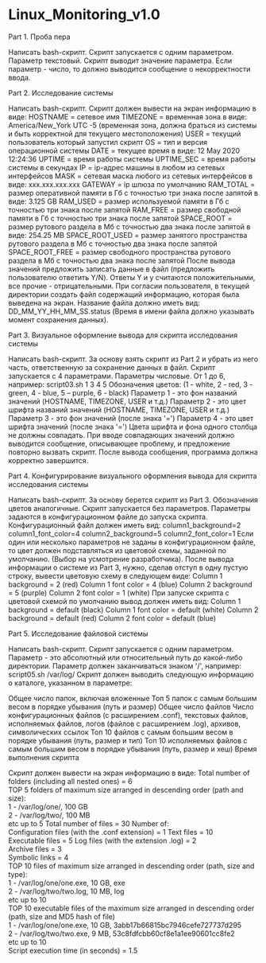 # Linux_Monitoring_v1.0
Part 1. Проба пера

Написать bash-скрипт. Скрипт запускается с одним параметром. Параметр текстовый.
Скрипт выводит значение параметра.
Если параметр - число, то должно выводится сообщение о некорректности ввода.

Part 2. Исследование системы

Написать bash-скрипт. Скрипт должен вывести на экран информацию в виде:
HOSTNAME = сетевое имя
TIMEZONE = временная зона в виде: America/New_York UTC -5 (временная зона, должна браться из системы и быть корректной для текущего местоположения)
USER = текущий пользователь который запустил скрипт
OS = тип и версия операционной системы
DATE = текущее время в виде: 12 May 2020 12:24:36
UPTIME = время работы системы
UPTIME_SEC = время работы системы в секундах
IP = ip-адрес машины в любом из сетевых интерфейсов
MASK = сетевая маска любого из сетевых интерфейсов в виде: xxx.xxx.xxx.xxx
GATEWAY = ip шлюза по умолчанию
RAM_TOTAL = размер оперативной памяти в Гб c точностью три знака после запятой в виде: 3.125 GB
RAM_USED = размер используемой памяти в Гб c точностью три знака после запятой
RAM_FREE = размер свободной памяти в Гб c точностью три знака после запятой
SPACE_ROOT = размер рутового раздела в Mб с точностью два знака после запятой в виде: 254.25 MB
SPACE_ROOT_USED = размер занятого пространства рутового раздела в Mб с точностью два знака после запятой
SPACE_ROOT_FREE = размер свободного пространства рутового раздела в Mб с точностью два знака после запятой
После вывода значений предложить записать данные в файл (предложить пользователю ответить Y/N).
Ответы Y и y считаются положительными, все прочие - отрицательными.
При согласии пользователя, в текущей директории создать файл содержащий информацию, которая была выведена на экран.
Название файла должно иметь вид: DD_MM_YY_HH_MM_SS.status (Время в имени файла должно указывать момент сохранения данных).

Part 3. Визуальное оформление вывода для скрипта исследования системы

Написать bash-скрипт. За основу взять скрипт из Part 2 и убрать из него часть, ответственную за сохранение данных в файл.
Скрипт запускается с 4 параметрами. Параметры числовые. От 1 до 6, например:
script03.sh 1 3 4 5
Обозначения цветов: (1 - white, 2 - red, 3 - green, 4 - blue, 5 – purple, 6 - black)
Параметр 1 - это фон названий значений (HOSTNAME, TIMEZONE, USER и т.д.)
Параметр 2 - это цвет шрифта названий значений (HOSTNAME, TIMEZONE, USER и т.д.)
Параметр 3 - это фон значений (после знака '=')
Параметр 4 - это цвет шрифта значений (после знака '=')
Цвета шрифта и фона одного столбца не должны совпадать.
При вводе совпадающих значений должно выводится сообщение, описывающее проблему, и предложение повторно вызвать скрипт.
После вывода сообщения, программа должна корректно завершится.

Part 4. Конфигурирование визуального оформления вывода для скрипта исследования системы

Написать bash-скрипт. За основу берется скрипт из Part 3. Обозначения цветов аналогичные.
Скрипт запускается без параметров. Параметры задаются в конфигурационном файле до запуска скрипта.
Конфигурационный файл должен иметь вид:
column1_background=2
column1_font_color=4
column2_background=5
column2_font_color=1
Если один или несколько параметров не заданы в конфигурационном файле, то цвет должен подставляться из цветовой схемы, заданной по умолчанию. (Выбор на усмотрение разработчика).
После вывода информации о системе из Part 3, нужно, сделав отступ в одну пустую строку, вывести цветовую схему в следующем виде:
Column 1 background = 2 (red)
Column 1 font color = 4 (blue)
Column 2 background = 5 (purple)
Column 2 font color = 1 (white)
При запуске скрипта с цветовой схемой по умолчанию вывод должен иметь вид:
Column 1 background = default (black)
Column 1 font color = default (white)
Column 2 background = default (red)
Column 2 font color = default (blue)

Part 5. Исследование файловой системы

Написать bash-скрипт. Скрипт запускается с одним параметром.
Параметр - это абсолютный или относительный путь до какой-либо директории. Параметр должен заканчиваться знаком '/', например:
script05.sh /var/log/
Скрипт должен выводить следующую информацию о каталоге, указанном в параметре:

Общее число папок, включая вложенные
Топ 5 папок с самым большим весом в порядке убывания (путь и размер)
Общее число файлов
Число конфигурационных файлов (с расширением .conf), текстовых файлов, исполняемых файлов, логов (файлов с расширением .log), архивов, символических ссылок
Топ 10 файлов с самым большим весом в порядке убывания (путь, размер и тип)
Топ 10 исполняемых файлов с самым большим весом в порядке убывания (путь, размер и хеш)
Время выполнения скрипта

Скрипт должен вывести на экран информацию в виде:
Total number of folders (including all nested ones) = 6  
TOP 5 folders of maximum size arranged in descending order (path and size):  
1 - /var/log/one/, 100 GB  
2 - /var/log/two/, 100 MB  
etc up to 5
Total number of files = 30
Number of:  
Configuration files (with the .conf extension) = 1 
Text files = 10  
Executable files = 5
Log files (with the extension .log) = 2  
Archive files = 3  
Symbolic links = 4  
TOP 10 files of maximum size arranged in descending order (path, size and type):  
1 - /var/log/one/one.exe, 10 GB, exe  
2 - /var/log/two/two.log, 10 MB, log  
etc up to 10  
TOP 10 executable files of the maximum size arranged in descending order (path, size and MD5 hash of file)  
1 - /var/log/one/one.exe, 10 GB, 3abb17b66815bc7946cefe727737d295  
2 - /var/log/two/two.exe, 9 MB, 53c8fdfcbb60cf8e1a1ee90601cc8fe2  
etc up to 10  
Script execution time (in seconds) = 1.5
